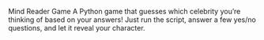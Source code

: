 Mind Reader Game
A Python game that guesses which celebrity you’re thinking of based on your answers! Just run the script, answer a few yes/no questions, and let it reveal your character.
